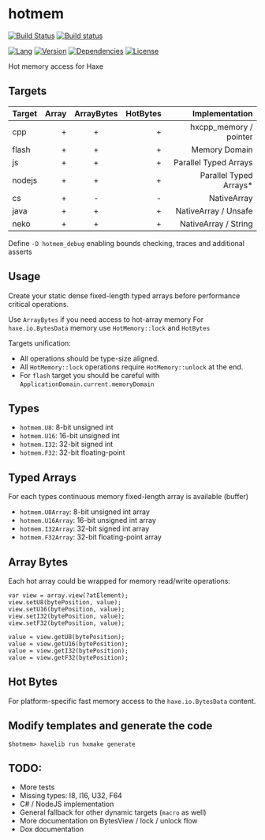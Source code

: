 # hotmem

[![Build Status](https://travis-ci.org/eliasku/hotmem.svg?branch=develop)](https://travis-ci.org/eliasku/hotmem)
[![Build status](https://ci.appveyor.com/api/projects/status/bu04g9dv5bikgfxp?svg=true)](https://ci.appveyor.com/project/eliasku/hotmem)

[![Lang](https://img.shields.io/badge/language-haxe-orange.svg)](http://haxe.org)
[![Version](https://img.shields.io/badge/version-v0.0.3-green.svg)](https://github.com/eliasku/hotmem)
[![Dependencies](https://img.shields.io/badge/dependencies-none-green.svg)](https://github.com/eliasku/hotmem/blob/master/haxelib.json)
[![License](https://img.shields.io/badge/license-MIT-blue.svg)](http://opensource.org/licenses/MIT)

Hot memory access for Haxe

## Targets

| Target | Array | ArrayBytes | HotBytes | Implementation         |
| ------ | -----:| :---------:| --------:| ----------------------:|
| cpp    | +     | +          | +        | hxcpp_memory / pointer |
| flash  | +     | +          | +        | Memory Domain          |
| js     | +     | +          | +        | Parallel Typed Arrays  |
| nodejs | +     | +          | +        | Parallel Typed Arrays* |
| cs     | +     | -          | -        | NativeArray            |
| java   | +     | +          | +        | NativeArray / Unsafe   |
| neko   | +     | +          | +        | NativeArray / String   |

Define `-D hotmem_debug` enabling bounds checking, traces and additional asserts

## Usage

Create your static dense fixed-length typed arrays before performance critical operations.

Use `ArrayBytes` if you need access to hot-array memory
For `haxe.io.BytesData` memory use `HotMemory::lock` and `HotBytes`

Targets unification:
- All operations should be type-size aligned.
- All `HotMemory::lock` operations require `HotMemory::unlock` at the end.
- For `flash` target you should be careful with `ApplicationDomain.current.memoryDomain`

## Types

- `hotmem.U8`: 8-bit unsigned int
- `hotmem.U16`: 16-bit unsigned int
- `hotmem.I32`: 32-bit signed int
- `hotmem.F32`: 32-bit floating-point

## Typed Arrays

For each types continuous memory fixed-length array is available (buffer)

- `hotmem.U8Array`: 8-bit unsigned int array
- `hotmem.U16Array`: 16-bit unsigned int array
- `hotmem.I32Array`: 32-bit signed int array
- `hotmem.F32Array`: 32-bit floating-point array

## Array Bytes

Each hot array could be wrapped for memory read/write operations:

```
var view = array.view(?atElement);
view.setU8(bytePosition, value);
view.setU16(bytePosition, value);
view.setI32(bytePosition, value);
view.setF32(bytePosition, value);

value = view.getU8(bytePosition);
value = view.getU16(bytePosition);
value = view.getI32(bytePosition);
value = view.getF32(bytePosition);
```

## Hot Bytes

For platform-specific fast memory access to the `haxe.io.BytesData` content.

## Modify templates and generate the code

`$hotmem> haxelib run hxmake generate`

## TODO:

- More tests
- Missing types: I8, I16, U32, F64
- C# / NodeJS implementation
- General fallback for other dynamic targets (`macro` as well)
- More documentation on BytesView / lock / unlock flow
- Dox documentation
